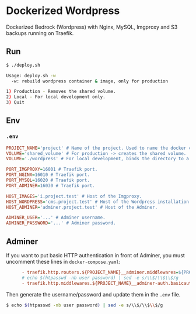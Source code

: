# Dockerized Wordpress
Dockerized Bedrock (Wordpress) with Nginx, MySQL, Imgproxy and S3 backups running on Traefik.

## Run

```bash
$ ./deploy.sh

Usage: deploy.sh -w
  -w: rebuild wordpress container & image, only for production

1) Production - Removes the shared volume.
2) Local - For local development only.
3) Quit
```

## Env

### `.env`

```ini
PROJECT_NAME='project' # Name of the project. Used to name the docker containers.
VOLUME='shared_volume' # For production -> creates the shared volume.
VOLUME='./wordpress' # For local development, binds the directory to a volume

PORT_IMGPROXY=16001 # Traefik port.
PORT_NGINX=16010 # Traefik port.
PORT_MYSQL=16020 # Traefik port.
PORT_ADMINER=16030 # Traefik port.

HOST_IMAGES='i.project.test' # Host of the Imgproxy.
HOST_WORDPRESS='cms.project.test' # Host of the Wordpress installation.
HOST_ADMINER='adminer.project.test' # Host of the Adminer.

ADMINER_USER='...' # Adminer username.
ADMINER_PASSWORD='...' # Adminer password.
```

## Adminer
If you want to put basic HTTP authentication in front of Adminer, you must uncomment these lines in `docker-compose.yaml`:

```ini
      - traefik.http.routers.${PROJECT_NAME}__adminer.middlewares=${PROJECT_NAME}__adminer-auth
      # echo $(htpasswd -nb user password) | sed -e s/\\$/\\$\\$/g
      - traefik.http.middlewares.${PROJECT_NAME}__adminer-auth.basicauth.users=${ADMINER_USER}:${ADMINER_PASSWORD}
```

Then generate the username/password and update them in the `.env` file.

```bash
$ echo $(htpasswd -nb user password) | sed -e s/\\$/\\$\\$/g
```